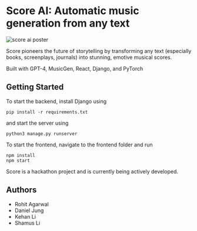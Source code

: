 # Score AI: Automatic music generation from any text

![‎score ai poster](https://github.com/girantinas/Screenplay-Music-Generator/assets/70677327/2bcc4e7a-e7f7-4894-bbe6-4506c6dd42f6)

Score pioneers the future of storytelling by transforming any text (especially books, screenplays, journals) into stunning, emotive musical scores.

Built with GPT-4, MusicGen, React, Django, and PyTorch

## Getting Started
To start the backend, install Django using
```
pip install -r requirements.txt
```
and start the server using 
```
python3 manage.py runserver
```

To start the frontend, navigate to the frontend folder and run
```
npm install
npm start
```
Score is a hackathon project and is currently being actively developed.

## Authors
- Rohit Agarwal
- Daniel Jung
- Kehan Li
- Shamus Li
